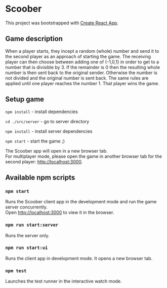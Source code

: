 # Scoober

This project was bootstrapped with [Create React App](https://github.com/facebook/create-react-app).

## Game description

When a player starts, they incept a random (whole) number and send it to the second player as an
approach of starting the game. The receiving player can then choose between adding one of {-1,0,1} in
order to get to a number that is divisible by 3. If the remainder is 0 then the resulting whole number is then sent back to the original
sender. Otherwise the number is not divided and the original number is sent back.
The same rules are applied until one player reaches the number 1. That player wins the game.

## Setup game

`npm install` - install dependencies

`cd ./src/server` - go to server directory

`npm install` - install server dependencies

`npm start` - start the game ;)

The Scoober app will open in a new browser tab.\
For multiplayer mode, please open the game in another browser tab for the second player: [http://localhost:3000](http://localhost:3000).

## Available npm scripts

### `npm start`

Runs the Scoober client app in the development mode and run the game server concurrently.\
Open [http://localhost:3000](http://localhost:3000) to view it in the browser.

### `npm run start:server`

Runs the server only.

### `npm run start:ui`

Runs the client app in development mode. It opens a new browser tab.

### `npm test`

Launches the test runner in the interactive watch mode.
